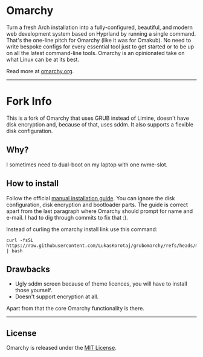 # Omarchy

Turn a fresh Arch installation into a fully-configured, beautiful, and modern web development system based on Hyprland by running a single command. That's the one-line pitch for Omarchy (like it was for Omakub). No need to write bespoke configs for every essential tool just to get started or to be up on all the latest command-line tools. Omarchy is an opinionated take on what Linux can be at its best.

Read more at [omarchy.org](https://omarchy.org).

---

# Fork Info
This is a fork of Omarchy that uses GRUB instead of Limine, doesn't have disk encryption and, because of that, uses sddm. It also supports a flexible disk configuration.

## Why?
I sometimes need to dual-boot on my laptop with one nvme-slot.

## How to install
Follow the official [manual installation guide](https://learn.omacom.io/2/the-omarchy-manual/96/manual-installation). You can ignore the disk configuration, disk encryption and bootloader parts. 
The guide is correct apart from the last paragraph where Omarchy should prompt for name and e-mail. I had to dig through commits to fix that :).

Instead of curling the omarchy install link use this command:
```
curl -fsSL https://raw.githubusercontent.com/LukasKorotaj/grubomarchy/refs/heads/master/boot.sh | bash
```

## Drawbacks
* Ugly sddm screen because of theme licences, you will have to install those yourself.
* Doesn't support encryption at all.

Apart from that the core Omarchy functionality is there.

---

## License

Omarchy is released under the [MIT License](https://opensource.org/licenses/MIT).
